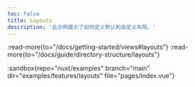 ```yaml
---
toc: false
title: Layouts
description: '此示例展示了如何定义默认和自定义布局。'
---
```


:read-more{to="/docs/getting-started/views#layouts"}
:read-more{to="/docs/guide/directory-structure/layouts"}

:sandbox{repo="nuxt/examples" branch="main" dir="examples/features/layouts" file="pages/index.vue"}
